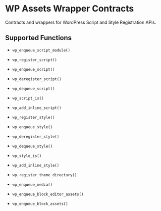 # WP Assets Wrapper Contracts

Contracts and wrappers for WordPress Script and Style Registration APIs.

## Supported Functions

- `wp_enqueue_script_module()`
- `wp_register_script()`
- `wp_enqueue_script()`
- `wp_deregister_script()`
- `wp_dequeue_script()`
- `wp_script_is()`
- `wp_add_inline_script()`

- `wp_register_style()`
- `wp_enqueue_style()`
- `wp_deregister_style()`
- `wp_dequeue_style()`
- `wp_style_is()`
- `wp_add_inline_style()`

- `wp_register_theme_directory()`
- `wp_enqueue_media()`
- `wp_enqueue_block_editor_assets()`
- `wp_enqueue_block_assets()`